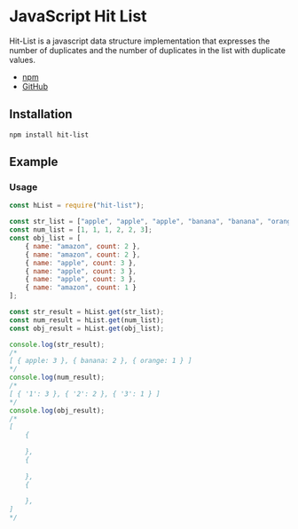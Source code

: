 # JavaScript Hit List

Hit-List is a javascript data structure implementation that expresses the number of duplicates and the number of duplicates in the list with duplicate values.

* [npm](https://www.npmjs.com/package/hit-list)
* [GitHub](https://github.com/Mineru98/hit-list) 

## Installation

```shell script
npm install hit-list
```

## Example

### Usage
```javascript
const hList = require("hit-list");

const str_list = ["apple", "apple", "apple", "banana", "banana", "orange"];
const num_list = [1, 1, 1, 2, 2, 3];
const obj_list = [
	{ name: "amazon", count: 2 },
	{ name: "amazon", count: 2 },
	{ name: "apple", count: 3 },
	{ name: "apple", count: 3 },
	{ name: "apple", count: 3 },
	{ name: "amazon", count: 1 }
];

const str_result = hList.get(str_list);
const num_result = hList.get(num_list);
const obj_result = hList.get(obj_list);

console.log(str_result);
/*
[ { apple: 3 }, { banana: 2 }, { orange: 1 } ]
*/
console.log(num_result);
/*
[ { '1': 3 }, { '2': 2 }, { '3': 1 } ]
*/
console.log(obj_result);
/*
[
	{
		
	},
	{
	
	},
	{
	
	},
]
*/

```
